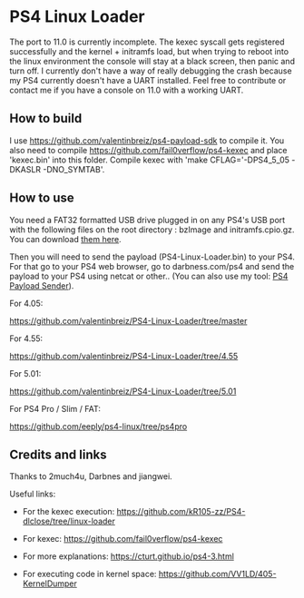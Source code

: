 # PS4 Linux Loader
The port to 11.0 is currently incomplete. The kexec syscall gets registered successfully and the kernel + initramfs load, but when trying to reboot into the linux environment the console will stay at a black screen, then panic and turn off. I currently don't have a way of really debugging the crash because my PS4 currently doesn't have a UART installed. Feel free to contribute or contact me if you have a console on 11.0 with a working UART.

## How to build
I use https://github.com/valentinbreiz/ps4-payload-sdk to compile it. You also need to compile https://github.com/fail0verflow/ps4-kexec and place 'kexec.bin' into this folder. Compile kexec with 'make CFLAG='-DPS4_5_05 -DKASLR -DNO_SYMTAB'.

## How to use

You need a FAT32 formatted USB drive plugged in on any PS4's USB port with the following files on the root directory : bzImage and initramfs.cpio.gz. You can download [them here](https://mega.nz/#!hEh1QI4B!gCDA5l7GyTekQ-fURvKw6WRieSbHETb3tYHb--SkmhM).

Then you will need to send the payload (PS4-Linux-Loader.bin) to your PS4. For that go to your PS4 web browser, go to darbness.com/ps4 and send the payload to your PS4 using netcat or other.. (You can also use my tool: [PS4 Payload Sender](https://github.com/valentinbreiz/PS4-Payload-Sender)).

For 4.05:

https://github.com/valentinbreiz/PS4-Linux-Loader/tree/master

For 4.55:

https://github.com/valentinbreiz/PS4-Linux-Loader/tree/4.55

For 5.01:

https://github.com/valentinbreiz/PS4-Linux-Loader/tree/5.01

For PS4 Pro / Slim / FAT:

https://github.com/eeply/ps4-linux/tree/ps4pro

## Credits and links
Thanks to 2much4u, Darbnes and jiangwei.

Useful links:

- For the kexec execution: https://github.com/kR105-zz/PS4-dlclose/tree/linux-loader

- For kexec: https://github.com/fail0verflow/ps4-kexec

- For more explanations: https://cturt.github.io/ps4-3.html

- For executing code in kernel space: https://github.com/VV1LD/405-KernelDumper

